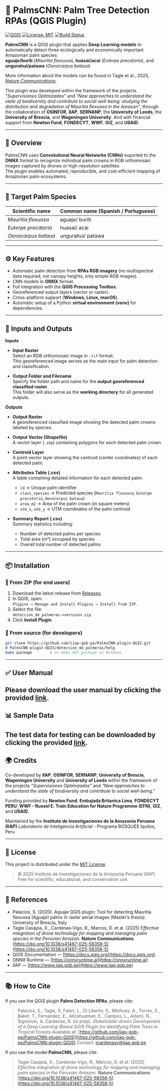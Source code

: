 # 🌴 PalmsCNN: Palm Tree Detection RPAs (QGIS Plugin)

[![QGIS](https://img.shields.io/badge/QGIS-3.34%2B-green.svg)](https://qgis.org)
[![License: MIT](https://img.shields.io/badge/license-MIT-blue.svg)](./LICENSE)
[![Build Status](https://img.shields.io/badge/build-passing-success.svg)]()

**PalmsCNN** is a QGIS plugin that applies **Deep Learning models** to automatically detect three ecologically and economically important Amazonian palm species:  
**aguaje/buriti** (*Mauritia flexuosa*), **huasai/acai** (*Euterpe precatoria*), and **ungurahui/patawa** (*Oenocarpus bataua*)  

More information about the models can be found in Tagle et al., 2025, [*Nature Communications*](https://www.nature.com/articles/s41467-025-58358-5).

This plugin was developed within the framework of the projects *“Supervisiones Optimizadas”* and *“New approaches to understand the state of biodiversity and contribute to social well-being: studying the distribution and degradation of Mauritia flexuosa in the Amazon”*, through the collaboration of **OSINFOR**, **IIAP**, **SERNANP**, the **University of Leeds**, the **University of Brescia**, and **Wageningen University**. And with financial support from **Newton Fund**, **FONDECYT**, **WWF**, **GIZ**, and **USAID**.

---

## 🧠 Overview

PalmsCNN uses **Convolutional Neural Networks (CNNs)** exported to the **ONNX** format to recognize individual palm crowns in RGB orthomosaic images captured by drones or high-resolution satellites.  
The plugin enables automated, reproducible, and cost-efficient mapping of Amazonian palm ecosystems.

---

## 🌴 Target Palm Species

| Scientific name | Common name (Spanish / Portuguese) |
|------------------|-------------|
| *Mauritia flexuosa* | aguaje/ buriti |
| *Euterpe precatoria* | huasai/ acai |
| *Oenocarpus bataua* | ungurahui/ patawa |

---

## ⚙️ Key Features

- Automatic palm detection from **RPAs RGB imagery** (no multispectral data required, nor canopy heights, only simple RGB images).  
- CNN models in **ONNX** format.  
- Full integration with the **QGIS Processing Toolbox**.  
- Georeferenced output layers (vector or raster).  
- Cross-platform support (**Windows, Linux, macOS**).  
- Automatic setup of a Python **virtual environment (venv)** for dependencies.  
---

## 🧩 Inputs and Outputs

**Inputs**

- **Input Raster**  
  Select an RGB orthomosaic image in `.tif` format.  
  This georeferenced image serves as the main input for palm detection and classification.


- **Output Folder and Filename**  
  Specify the folder path and name for the **output georeferenced classified raster**.  
  This folder will also serve as the **working directory** for all generated outputs.

**Outputs**

- **Output Raster**  
  A georeferenced classified image showing the detected palm crowns labeled by species.

- **Output Vector (Shapefile)**  
  A vector layer (`.shp`) containing polygons for each detected palm crown.

- **Centroid Layer**  
  A point vector layer showing the centroid (center coordinates) of each detected palm.

- **Attributes Table (.csv)**  
  A table containing detailed information for each detected palm:  
  - `id` → Unique palm identifier  
  - `class_species` → Predicted species (`Mauritia flexuosa`, `Euterpe precatoria`, `Oenocarpus bataua`)  
  - `area_m2` → Area of the palm crown (in square meters)  
  - `utm_x`, `utm_y` → UTM coordinates of the palm centroid  

- **Summary Report (.csv)**  
  Summary statistics including:  
  - Number of detected palms per species  
  - Total area (m²) occupied by species  
  - Overall total number of detected palms
---

## 📦 Installation

### 🔹 From ZIP (for end users)
1. Download the latest release from [Releases](https://plugins.qgis.org/plugins/deteccion_de_palmeras).  
2. In QGIS, open:  
   `Plugins → Manage and Install Plugins → Install from ZIP`.  
3. Select the file:  
   `deteccion_de_palmeras-<version>.zip`  
4. Click **Install Plugin**.

### 🔹 From source (for developers)
```bash
git clone https://github.com/iiap-gob-pe/PalmsCNN-plugin-QGIS.git
d PalmsCNN-plugin-QGIS/deteccion_de_palmeras/help
make package        # or make.bat package on Windows
```
---
## ✅ User Manual
Please download the user manual by clicking the provided [link](help/ManualdeUsuarioV5_ONNX.pdf).
---
## 📊 Sample Data
The test data for testing can be downloaded by clicking the provided [link](https://drive.usercontent.google.com/download?id=1M0InACMTYHncYy-s0uxU0w7_mp9eceB2&export=download).
---
## 🌍 Credits

Co-developed by **IIAP**, **OSINFOR**, **SERNANP**, **University of Brescia**, **Wageningen University** and **University of Leeds** within the framework of the projects *“Supervisiones Optimizadas”* and *“New approaches to understand the state of biodiversity and contribute to social well-being.”*

Funding provided by **Newton Fund**, **Embajada Britanica Lima**, **FONDECYT PERU**, **WWF - Russel E. Train Education for Nature Programme (EFN)**, **GIZ**, and **USAID**.

Maintained by the **Instituto de Investigaciones de la Amazonía Peruana (IIAP)**
*Laboratorio de Inteligencia Artificial* - Programa BOSQUES
Iquitos, Peru

---

## 🧾 License

This project is distributed under the [MIT License](./LICENSE).

> © 2025 Instituto de Investigaciones de la Amazonía Peruana (IIAP).
> Free for scientific, educational, and conservation use.

---

## 🔗 References

* Palacios, S. (2020). Aguaje QGIS plugin: Tool for detecting Mauritia flexuosa (Aguaje) palms in raster aerial images (Master’s thesis). University of Brescia, Italy.
* Tagle Casapia, X., Cardenas-Vigo, R., Marcos, D. et al. (2025) *Effective integration of drone technology for mapping and managing palm species in the Peruvian Amazon*. **Nature Communications**. [https://doi.org/10.1038/s41467-025-58358-5](https://doi.org/10.1038/s41467-025-58358-5)
* QGIS Documentation — [https://docs.qgis.org](https://docs.qgis.org)
* ONNX Runtime — [https://onnxruntime.ai](https://onnxruntime.ai)
* IIAP — [https://www.iiap.gob.pe](https://www.iiap.gob.pe)

---

## 📚 How to Cite

If you use the QGIS plugin **Palms Detection RPAs**, please cite:

> Palacios, S., Tagle, X, Falen, L., Di Liberto, S., Minhuey. A., Torres, S., Baker, T., Fernandez, E., Allcahuaman, E., Campos, L., Adami, N., Signoroni, A. Cárdenas, R. (in prep). *Stakeholder driven Development of a Deep Learning-Based QGIS Plugin for Identifying Palm Trees in Tropical Forests*
> Available at: [https://github.com/iiap-gob-pe/PalmsCNN-plugin-QGIS](https://github.com/iiap-gob-pe/PalmsCNN-plugin-QGIS)
> Contact: [rcardenasv@iiap.gob.pe](mailto:rcardenasv@iiap.gob.pe)
>

If you use the model **PalmsCNN**, please cite:
>Tagle Casapia, X., Cardenas-Vigo, R., Marcos, D. et al. (2025) *Effective integration of drone technology for mapping and managing palm species in the Peruvian Amazon*. **Nature Communications**. [https://doi.org/10.1038/s41467-025-58358-5](https://doi.org/10.1038/s41467-025-58358-5)
> 
